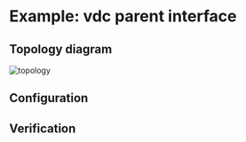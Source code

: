 # Example: vdc parent interface

## **Topology diagram**

![topology](/img/conn-vdc01.tst.png)

## **Configuration**

## **Verification**

